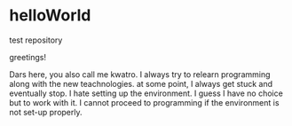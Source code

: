 # helloWorld
test repository

greetings! 

Dars here, you also call me kwatro. I always try to relearn programming along with the new teachnologies. at some point, I always get stuck and eventually stop. I hate setting up the environment. I guess I have no choice but to work with it. I cannot proceed to programming if the environment is not set-up properly. 
